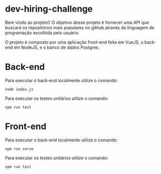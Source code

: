 # dev-hiring-challenge

Bem vindo ao projeto!/
O objetivo desse projeto é fornecer uma API que buscará os repositórios mais populares no github através da linguagem de programação escolhida pelo usuário.

O projeto é composto por uma aplicação front-end feita em VueJS, o back-end em NodeJS, e o banco de dados Postgres.

# Back-end
Para executar o back-end localmente utilize o comando:
```
node index.js
```
Para executar os testes unitários utilize o comando:
```
npm run test
```

# Front-end
Para executar o back-end localmente utilize o comando:
```
npm run serve
```
Para executar os testes unitários utilize o comando:
```
npm run test
```

